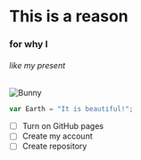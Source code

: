    # This is a reason
   ### for why I
###### like my present


![Bunny](https://www.peta.org/wp-content/uploads/2021/04/rabbit-blue-background.jpg)

``` javascript
var Earth = "It is beautiful!";
```

- [ ] Turn on GitHub pages
- [ ] Create my account
- [ ] Create repository
